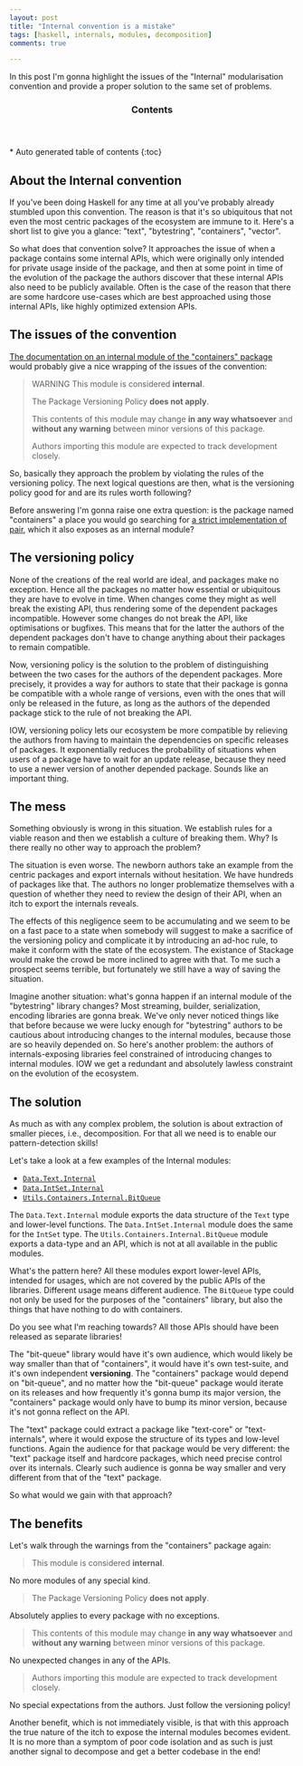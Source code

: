 ```yaml
---
layout: post
title: "Internal convention is a mistake"
tags: [haskell, internals, modules, decomposition]
comments: true

---
```


In this post I'm gonna highlight the issues of the "Internal" modularisation convention and provide a proper solution to the same set of problems.

<section id="table-of-contents" class="toc">
  <header>
    <h3>Contents</h3>
  </header>
  <div id="drawer" markdown="1"> 
  *  Auto generated table of contents
  {:toc}
  </div>
</section><!-- /#table-of-contents -->

## About the Internal convention

If you've been doing Haskell for any time at all you've probably already stumbled upon this convention. The reason is that it's so ubiquitous that not even the most centric packages of the ecosystem are immune to it. Here's a short list to give you a glance: "text", "bytestring", "containers", "vector".

So what does that convention solve? It approaches the issue of when a package contains some internal APIs, which were originally only intended for private usage inside of the package, and then at some point in time of the evolution of the package the authors discover that these internal APIs also need to be publicly available. Often is the case of the reason that there are some hardcore use-cases which are best approached using those internal APIs, like highly optimized extension APIs.

## The issues of the convention

[The documentation on an internal module of the "containers" package](http://hackage.haskell.org/package/containers-0.6.0.1/docs/Utils-Containers-Internal-BitQueue.html) would probably give a nice wrapping of the issues of the convention:

>WARNING
>This module is considered **internal**.
>
>The Package Versioning Policy **does not apply**.
>
>This contents of this module may change **in any way whatsoever** and **without any warning** between minor versions of this package.
>
>Authors importing this module are expected to track development closely.

So, basically they approach the problem by violating the rules of the versioning policy. The next logical questions are then, what is the versioning policy good for and are its rules worth following?

Before answering I'm gonna raise one extra question: is the package named "containers" a place you would go searching for [a strict implementation of pair](http://hackage.haskell.org/package/containers-0.6.0.1/docs/Utils-Containers-Internal-StrictPair.html), which it also exposes as an internal module?

## The versioning policy

None of the creations of the real world are ideal, and packages make no exception. Hence all the packages no matter how essential or ubiquitous they are have to evolve in time. When changes come they might as well break the existing API, thus rendering some of the dependent packages incompatible. However some changes do not break the API, like optimisations or bugfixes. This means that for the latter the authors of the dependent packages don't have to change anything about their packages to remain compatible.

Now, versioning policy is the solution to the problem of distinguishing between the two cases for the authors of the dependent packages. More precisely, it provides a way for authors to state that their package is gonna be compatible with a whole range of versions, even with the ones that will only be released in the future, as long as the authors of the depended package stick to the rule of not breaking the API.

IOW, versioning policy lets our ecosystem be more compatible by relieving the authors from having to maintain the dependencies on specific releases of packages. It exponentially reduces the probability of situations when users of a package have to wait for an update release, because they need to use a newer version of another depended package. Sounds like an important thing.

## The mess

Something obviously is wrong in this situation. We establish rules for a viable reason and then we establish a culture of breaking them. Why? Is there really no other way to approach the problem?

The situation is even worse. The newborn authors take an example from the centric packages and export internals without hesitation. We have hundreds of packages like that. The authors no longer problematize themselves with a question of whether they need to review the design of their API, when an itch to export the internals reveals.

The effects of this negligence seem to be accumulating and we seem to be on a fast pace to a state when somebody will suggest to make a sacrifice of the versioning policy and complicate it by introducing an ad-hoc rule, to make it conform with the state of the ecosystem. The existance of Stackage would make the crowd be more inclined to agree with that. To me such a prospect seems terrible, but fortunately we still have a way of saving the situation.

Imagine another situation: what's gonna happen if an internal module of the "bytestring" library changes? Most streaming, builder, serialization, encoding libraries are gonna break. We've only never noticed things like that before because we were lucky enough for "bytestring" authors to be cautious about introducing changes to the internal modules, because those are so heavily depended on. So here's another problem: the authors of internals-exposing libraries feel constrained of introducing changes to internal modules. IOW we get a redundant and absolutely lawless constraint on the evolution of the ecosystem.

## The solution

As much as with any complex problem, the solution is about extraction of smaller pieces, i.e., decomposition. For that all we need is to enable our pattern-detection skills!

Let's take a look at a few examples of the Internal modules:

- [`Data.Text.Internal`](http://hackage.haskell.org/package/text-1.2.3.1/docs/Data-Text-Internal.html)
- [`Data.IntSet.Internal`](http://hackage.haskell.org/package/containers-0.6.0.1/docs/Data-IntSet-Internal.html)
- [`Utils.Containers.Internal.BitQueue`](http://hackage.haskell.org/package/containers-0.6.0.1/docs/Utils-Containers-Internal-BitQueue.html)

The `Data.Text.Internal` module exports the data structure of the `Text` type and lower-level functions. The `Data.IntSet.Internal` module does the same for the `IntSet` type. The `Utils.Containers.Internal.BitQueue` module exports a data-type and an API, which is not at all available in the public modules.

What's the pattern here? All these modules export lower-level APIs, intended for usages, which are not covered by the public APIs of the libraries. Different usage means different audience. The `BitQueue` type could not only be used for the purposes of the "containers" library, but also the things that have nothing to do with containers.

Do you see what I'm reaching towards? All those APIs should have been released as separate libraries!

The "bit-queue" library would have it's own audience, which would likely be way smaller than that of "containers", it would have it's own test-suite, and it's own independent **versioning**. The "containers" package would depend on "bit-queue", and no matter how the "bit-queue" package would iterate on its releases and how frequently it's gonna bump its major version, the "containers" package would only have to bump its minor version, because it's not gonna reflect on the API.

The "text" package could extract a package like "text-core" or "text-internals", where it would expose the structure of its types and low-level functions. Again the audience for that package would be very different: the "text" package itself and hardcore packages, which need precise control over its internals. Clearly such audience is gonna be way smaller and very different from that of the "text" package.

So what would we gain with that approach?

## The benefits

Let's walk through the warnings from the "containers" package again:

>This module is considered **internal**.

No more modules of any special kind.

>The Package Versioning Policy **does not apply**.

Absolutely applies to every package with no exceptions.

>This contents of this module may change **in any way whatsoever** and **without any warning** between minor versions of this package.

No unexpected changes in any of the APIs.

>Authors importing this module are expected to track development closely.

No special expectations from the authors. Just follow the versioning policy!

Another benefit, which is not immediately visible, is that with this approach the true nature of the itch to expose the internal modules becomes evident. It is no more than a symptom of poor code isolation and as such is just another signal to decompose and get a better codebase in the end!
